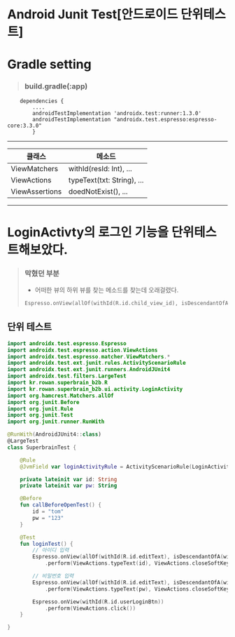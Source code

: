 # Android Junit Test[안드로이드 단위테스트]

# Gradle setting
> ### build.gradle(:app)
```
    dependencies {  
        ....
        androidTestImplementation 'androidx.test:runner:1.3.0'
        androidTestImplementation "androidx.test.espresso:espresso-core:3.3.0"
        }
``` 
___
|클래스|메소드|
|--|--|
|ViewMatchers|withId(resId: Int), ...|
|ViewActions|typeText(txt: String), ...|
|ViewAssertions|doedNotExist(), ...|
___


# LoginActivty의 로그인 기능을 단위테스트해보았다.

>### 막혔던 부분
> - 어떠한 뷰의 하위 뷰를 찾는 메소드를 찾는데 오래걸렸다.
> ```kotlin
> Espresso.onView(allOf(withId(R.id.child_view_id), isDescendantOfA(withId(R.id.parent_view_id))))
> ```

## 단위 테스트
```kotlin
import androidx.test.espresso.Espresso
import androidx.test.espresso.action.ViewActions
import androidx.test.espresso.matcher.ViewMatchers.*
import androidx.test.ext.junit.rules.ActivityScenarioRule
import androidx.test.ext.junit.runners.AndroidJUnit4
import androidx.test.filters.LargeTest
import kr.rowan.superbrain_b2b.R
import kr.rowan.superbrain_b2b.ui.activity.LoginActivity
import org.hamcrest.Matchers.allOf
import org.junit.Before
import org.junit.Rule
import org.junit.Test
import org.junit.runner.RunWith

@RunWith(AndroidJUnit4::class)
@LargeTest
class SuperbrainTest {

    @Rule
    @JvmField var loginActivityRule = ActivityScenarioRule(LoginActivity::class.java)

    private lateinit var id: String
    private lateinit var pw: String

    @Before
    fun callBeforeOpenTest() {
        id = "tom"
        pw = "123"
    }

    @Test
    fun loginTest() {
        // 아이디 입력
        Espresso.onView(allOf(withId(R.id.editText), isDescendantOfA(withId(R.id.userIdEditText))))
            .perform(ViewActions.typeText(id), ViewActions.closeSoftKeyboard())

        // 비밀번호 입력
        Espresso.onView(allOf(withId(R.id.editText), isDescendantOfA(withId(R.id.userPwEditText))))
            .perform(ViewActions.typeText(pw), ViewActions.closeSoftKeyboard())

        Espresso.onView(withId(R.id.userLoginBtn))
            .perform(ViewActions.click())
    }

}
```

